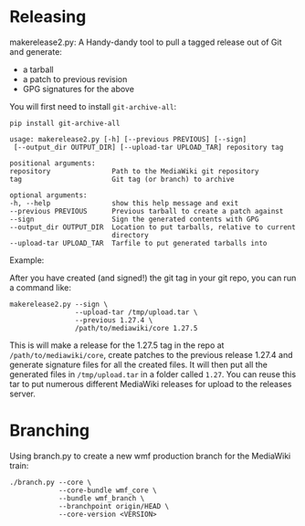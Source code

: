 Releasing
=========

makerelease2.py: A Handy-dandy tool to pull a tagged release out of Git and
generate:

* a tarball
* a patch to previous revision
* GPG signatures for the above

You will first need to install `git-archive-all`:

`pip install git-archive-all`

```
usage: makerelease2.py [-h] [--previous PREVIOUS] [--sign]
 [--output_dir OUTPUT_DIR] [--upload-tar UPLOAD_TAR] repository tag

positional arguments:
repository               Path to the MediaWiki git repository
tag                      Git tag (or branch) to archive

optional arguments:
-h, --help               show this help message and exit
--previous PREVIOUS      Previous tarball to create a patch against
--sign                   Sign the generated contents with GPG
--output_dir OUTPUT_DIR  Location to put tarballs, relative to current
                         directory
--upload-tar UPLOAD_TAR  Tarfile to put generated tarballs into
```
Example:

After you have created (and signed!) the git tag in your git repo, you can run
a command like:

```
makerelease2.py --sign \
                --upload-tar /tmp/upload.tar \
                --previous 1.27.4 \
                /path/to/mediawiki/core 1.27.5
```

This is will make a release for the 1.27.5 tag in the repo at
`/path/to/mediawiki/core`, create patches to the previous release 1.27.4 and
generate signature files for all the created files. It will then put all the
generated files in `/tmp/upload.tar` in a folder called `1.27`. You can reuse
this tar to put numerous different MediaWiki releases for upload to the
releases server.

Branching
=========

Using branch.py to create a new wmf production branch for the MediaWiki train:

```
./branch.py --core \
            --core-bundle wmf_core \
            --bundle wmf_branch \
            --branchpoint origin/HEAD \
            --core-version <VERSION>
```